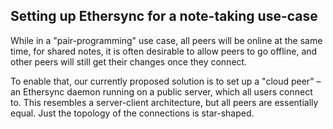 ## Setting up Ethersync for a note-taking use-case

While in a "pair-programming" use case, all peers will be online at the same time, for shared notes, it is often desirable to allow peers to go offline, and other peers will still get their changes once they connect.

To enable that, our currently proposed solution is to set up a "cloud peer" – an Ethersync daemon running on a public server, which all users connect to. This resembles a server-client architecture, but all peers are essentially equal. Just the topology of the connections is star-shaped.
